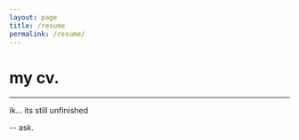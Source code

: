 ```yaml
---
layout: page
title: /resume
permalink: /resume/
---
```


# my cv.

---

ik... its still unfinished

-- ask.
